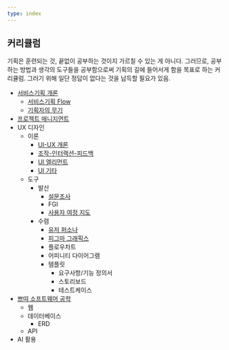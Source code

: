 ```yaml
---
type: index
---
```

## 커리큘럼

기획은 훈련되는 것, 끝없이 공부하는 것이지 가르칠 수 있는 게 아니다. 그러므로, 공부하는 방법과 생각의 도구들을 공부함으로써 기획의 길에 들어서게 함을 목표로 하는 커리큘럼. 그러기 위해 일단 정답이 없다는 것을 납득할 필요가 있음. 

- [서비스기획 개론](서비스기획%20개론.md)
	- [서비스기획 Flow](서비스기획%20Flow.md)
	- [기획자의 무기](기획자의%20무기.md)
- [프로젝트 매니지먼트](프로젝트%20매니지먼트.md)
- UX 디자인
	- 이론
		- [UI-UX 개론](UI-UX%20개론.md)
		- [조작-인터랙션-피드백](조작-인터랙션-피드백.md)
		- [UI 엘리먼트](UI%20엘리먼트.md)
		- [UI 기타](UI%20기타.md)
	- 도구
		- 발산
			- [설문조사](설문조사.md)
			- FGI
			- [사용자 여정 지도](사용자%20여정%20지도.md)
		- 수렴
			- [유저 퍼소나](유저%20퍼소나.md)
			- [피그마 그래픽스](../노코드%20엔지니어링/피그마%20그래픽스.md)
			- 플로우차트
			- 어피니티 다이어그램
			- 템플릿
				- 요구사항/기능 정의서
				- 스토리보드
				- 테스트케이스
- [쁘띠 소프트웨어 공학](쁘띠%20소프트웨어%20공학.md)
	- 웹
	- 데이터베이스
		- ERD
	- API
- AI 활용